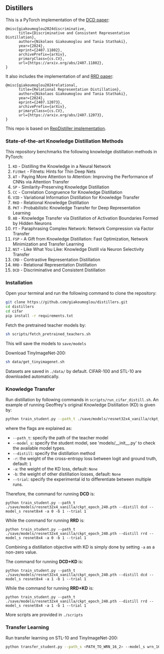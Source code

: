 ## Distillers

This is a PyTorch implementation of the [DCD paper](https://arxiv.org/abs/2407.11802):

```
@misc{giakoumoglou2024discriminative,
      title={Discriminative and Consistent Representation Distillation}, 
      author={Nikolaos Giakoumoglou and Tania Stathaki},
      year={2024},
      eprint={2407.11802},
      archivePrefix={arXiv},
      primaryClass={cs.CV},
      url={https://arxiv.org/abs/2407.11802}, 
}
```

It also includes the implementation of and [RRD paper](https://arxiv.org/abs/2407.12073):
```
@misc{giakoumoglou2024relational,
      title={Relational Representation Distillation}, 
      author={Nikolaos Giakoumoglou and Tania Stathaki},
      year={2024},
      eprint={2407.12073},
      archivePrefix={arXiv},
      primaryClass={cs.CV},
      url={https://arxiv.org/abs/2407.12073}, 
}
```

This repo is based on [RepDistiller implementation](https://github.com/HobbitLong/RepDistiller).

### State-of-the-art Knowledge Distillation Methods

This repository benchmarks the following knowledge distillation methods in PyTorch:

1. `KD` - Distilling the Knowledge in a Neural Network  
2. `FitNet` - Fitnets: Hints for Thin Deep Nets  
3. `AT` - Paying More Attention to Attention: Improving the Performance of CNNs via Attention Transfer  
4. `SP` - Similarity-Preserving Knowledge Distillation  
5. `CC` - Correlation Congruence for Knowledge Distillation  
6. `VID` - Variational Information Distillation for Knowledge Transfer  
7. `RKD` - Relational Knowledge Distillation  
8. `PKT` - Probabilistic Knowledge Transfer for Deep Representation Learning  
9. `AB` - Knowledge Transfer via Distillation of Activation Boundaries Formed by Hidden Neurons  
10. `FT` - Paraphrasing Complex Network: Network Compression via Factor Transfer  
11. `FSP` - A Gift from Knowledge Distillation: Fast Optimization, Network Minimization and Transfer Learning  
12. `NST` - Like What You Like: Knowledge Distill via Neuron Selectivity Transfer  
13. `CRD` - Contrastive Representation Distillation  
14. `RRD` - Relational Representation Distillation
15. `DCD` - Discriminative and Consistent Distillation

### Installation

Open your terminal and run the following command to clone the repository:

```bash
git clone https://github.com/giakoumoglou/distillers.git
cd distillers
cd cifar
pip install -r requirements.txt
```

Fetch the pretrained teacher models by:

```bash
sh scripts/fetch_pretrained_teachers.sh
```

This will save the models to `save/models`

Download TinyImageNet-200:
```bash
sh data/get_tinyimagenet.sh
```

Datasets are saved in `./data/` by default. CIFAR-100 and STL-10 are downloaded automatically.

### Knowledge Transfer


Run distillation by following commands in `scripts/run_cifar_distill.sh`. An example of running Geoffrey's original Knowledge Distillation (KD) is given by:

```bash
python train_student.py --path_t ./save/models/resnet32x4_vanilla/ckpt_epoch_240.pth --distill kd --model_s resnet8x4 -r 0.1 -a 0.9 -b 0 --trial 1
```

where the flags are explained as:
- `--path_t`: specify the path of the teacher model
- `--model_s`: specify the student model, see 'models/\_\_init\_\_.py' to check the available model types.
- `--distill`: specify the distillation method
- `-r`: the weight of the cross-entropy loss between logit and ground truth, default: `1`
- `-a`: the weight of the KD loss, default: `None`
- `-b`: the weight of other distillation losses, default: `None`
- `--trial`: specify the experimental id to differentiate between multiple runs.

Therefore, the command for running **DCD** is:

```
python train_student.py --path_t ./save/models/resnet32x4_vanilla/ckpt_epoch_240.pth --distill dcd --model_s resnet8x4 -a 0 -b 1 --trial 1
```

While the command for running **RRD** is:
```
python train_student.py --path_t ./save/models/resnet32x4_vanilla/ckpt_epoch_240.pth --distill rrd --model_s resnet8x4 -a 0 -b 1 --trial 1
```

Combining a distillation objective with KD is simply done by setting `-a` as a non-zero value.

The command for running **DCD+KD** is:

```
python train_student.py --path_t ./save/models/resnet32x4_vanilla/ckpt_epoch_240.pth --distill dcd --model_s resnet8x4 -a 1 -b 1 --trial 1     
```

While the command for running **RRD+KD** is:
```
python train_student.py --path_t ./save/models/resnet32x4_vanilla/ckpt_epoch_240.pth --distill rrd --model_s resnet8x4 -a 1 -b 1 --trial 1     
```

More scripts are provided in `./scripts`

### Transfer Learning

Run transfer learning on STL-10 and TinyImageNet-200:

```bash
python transfer_student.py --path_s <PATH_TO_WRN_16_2> --model_s wrn_16_2 --dataset stl10 --trial 1
```